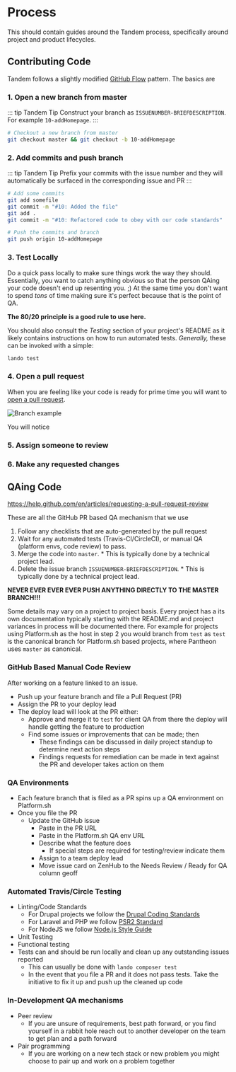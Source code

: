 # Process

This should contain guides around the Tandem process, specifically around project and product lifecycles.

## Contributing Code

Tandem follows a slightly modified [GitHub Flow](https://guides.github.com/introduction/flow/) pattern. The basics are

### 1. Open a new branch from master

::: tip Tandem Tip
Construct your branch as `ISSUENUMBER-BRIEFDESCRIPTION`. For example `10-addHomepage`.
:::

```bash
# Checkout a new branch from master
git checkout master && git checkout -b 10-addHomepage
```

### 2. Add commits and push branch

::: tip Tandem Tip
Prefix your commits with the issue number and they will automatically be surfaced in the corresponding issue and PR
:::

```bash
# Add some commits
git add somefile
git commit -m "#10: Added the file"
git add .
git commit -m "#10: Refactored code to obey with our code standards"

# Push the commits and branch
git push origin 10-addHomepage
```

### 3. Test Locally

Do a quick pass locally to make sure things work the way they should. Essentially, you want to catch anything obvious so that the person QAing your code doesn't end up resenting you. ;) At the same time you don't want to spend _tons_ of time making sure it's perfect because that is the point of QA.

**The 80/20 principle is a good rule to use here.**

You should also consult the _Testing_ section of your project's README as it likely contains instructions on how to run automated tests. _Generally,_ these can be invoked with a simple:

```bash
lando test
```

### 4. Open a pull request

When you are feeling like your code is ready for prime time you will want to [open a pull request](https://help.github.com/articles/creating-a-pull-request/).

![Branch example](/images/tres-guides.png)

You will notice

### 5. Assign someone to review


### 6. Make any requested changes







## QAing Code

https://help.github.com/en/articles/requesting-a-pull-request-review

These are all the GitHub PR based QA mechanism that we use

1.  Follow any checklists that are auto-generated by the pull request
2.  Wait for any automated tests (Travis-CI/CircleCI), or manual QA (platform envs, code review) to pass.
3.  Merge the code into `master`. * This is typically done by a technical project lead.
4.  Delete the issue branch `ISSUENUMBER-BRIEFDESCRIPTION`. * This is typically done by a technical project lead.

**NEVER EVER EVER EVER PUSH ANYTHING DIRECTLY TO THE MASTER BRANCH!!!**

Some details may vary on a project to project basis. Every project has a its own documentation typically starting with the README.md and project variances in process will be documented there.  For example for projects using Platform.sh as the host in step 2 you would branch from `test` as `test` is the canonical branch for Platform.sh based projects, where Pantheon uses `master` as canonical.


### GitHub Based Manual Code Review

After working on a feature linked to an issue.

* Push up your feature branch and file a Pull Request (PR)
* Assign the PR to your deploy lead
* The deploy lead will look at the PR either:
  * Approve and merge it to `test` for client QA from there the deploy will handle getting the feature to production
  * Find some issues or improvements that can be made; then
    * These findings can be discussed in daily project standup to determine next action steps
    * Findings requests for remediation can be made in text against the PR and developer takes action on them

### QA Environments

* Each feature branch that is filed as a PR spins up a QA environment on Platform.sh
* Once you file the PR
  * Update the GitHub issue
    * Paste in the PR URL
    * Paste in the Platform.sh QA env URL
    * Describe what the feature does
      * If special steps are required for testing/review indicate them
    * Assign to a team deploy lead
    * Move issue card on ZenHub to the Needs Review / Ready for QA column geoff

### Automated Travis/Circle Testing

* Linting/Code Standards
  * For Drupal projects we follow the [Drupal Coding Standards](https://www.drupal.org/docs/develop/standards/coding-standards)
  * For Laravel and PHP we follow [PSR2 Standard](http://www.php-fig.org/psr/psr-2/)
  * For NodeJS we follow [Node.js Style Guide](https://github.com/felixge/node-style-guide)
* Unit Testing
* Functional testing
* Tests can and should be run locally and clean up any outstanding issues reported
  * This can usually be done with `lando composer test`
  * In the event that you file a PR and it does not pass tests.  Take the initiative to fix it up and push up the cleaned up code

### In-Development QA mechanisms

* Peer review
  * If you are unsure of requirements, best path forward, or you find yourself in a rabbit hole reach out to another developer on the team to get plan and a path forward
* Pair programming
  * If you are working on a new tech stack or new problem you might choose to pair up and work on a problem together
